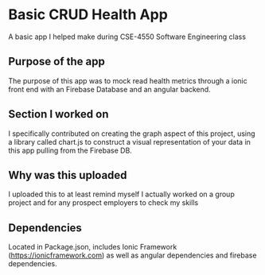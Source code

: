 # Basic CRUD Health App

A basic app I helped make during CSE-4550 Software Engineering class

## Purpose of the app

The purpose of this app was to mock read health metrics through a ionic front end with an Firebase Database and an angular backend. 

## Section I worked on

I specifically contributed on creating the graph aspect of this project, using a library called chart.js to construct a visual representation of your data in this app pulling from the Firebase DB.

## Why was this uploaded

I uploaded this to at least remind myself I actually worked on a group project and for any prospect employers to check my skills  

## Dependencies

Located in Package.json, includes Ionic Framework (https://ionicframework.com) as well as angular dependencies and firebase dependencies.
